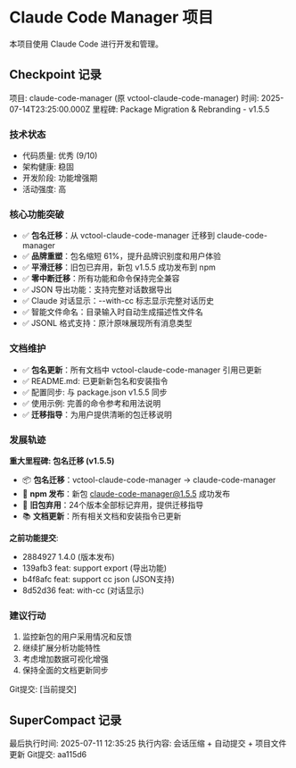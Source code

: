 # Claude Code Manager 项目

本项目使用 Claude Code 进行开发和管理。

## Checkpoint 记录

项目: claude-code-manager (原 vctool-claude-code-manager)
时间: 2025-07-14T23:25:00.000Z
里程碑: Package Migration & Rebranding - v1.5.5

### 技术状态
- 代码质量: 优秀 (9/10)
- 架构健康: 稳固
- 开发阶段: 功能增强期
- 活动强度: 高

### 核心功能突破
- ✅ **包名迁移**：从 vctool-claude-code-manager 迁移到 claude-code-manager
- ✅ **品牌重塑**：包名缩短 61%，提升品牌识别度和用户体验
- ✅ **平滑迁移**：旧包已弃用，新包 v1.5.5 成功发布到 npm
- ✅ **零中断迁移**：所有功能和命令保持完全兼容
- ✅ JSON 导出功能：支持完整对话数据导出
- ✅ Claude 对话显示：--with-cc 标志显示完整对话历史
- ✅ 智能文件命名：目录输入时自动生成描述性文件名
- ✅ JSONL 格式支持：原汁原味展现所有消息类型

### 文档维护
- ✅ **包名更新**：所有文档中 vctool-claude-code-manager 引用已更新
- ✅ README.md: 已更新新包名和安装指令
- ✅ 配置同步: 与 package.json v1.5.5 同步
- ✅ 使用示例: 完善的命令参考和用法说明
- ✅ **迁移指导**：为用户提供清晰的包迁移说明

### 发展轨迹
**重大里程碑: 包名迁移 (v1.5.5)**
- 📦 **包名迁移**：vctool-claude-code-manager → claude-code-manager
- 🚀 **npm 发布**：新包 claude-code-manager@1.5.5 成功发布
- 📢 **旧包弃用**：24个版本全部标记弃用，提供迁移指导
- 📚 **文档更新**：所有相关文档和安装指令已更新

**之前功能提交**:
- 2884927 1.4.0 (版本发布)
- 139afb3 feat: support export (导出功能)
- b4f8afc feat: support cc json (JSON支持)
- 8d52d36 feat: with-cc (对话显示)

### 建议行动
1. 监控新包的用户采用情况和反馈
2. 继续扩展分析功能特性
3. 考虑增加数据可视化增强
4. 保持全面的文档更新同步

Git提交: [当前提交]

## SuperCompact 记录

最后执行时间: 2025-07-11 12:35:25
执行内容: 会话压缩 + 自动提交 + 项目文件更新
Git提交: aa115d6